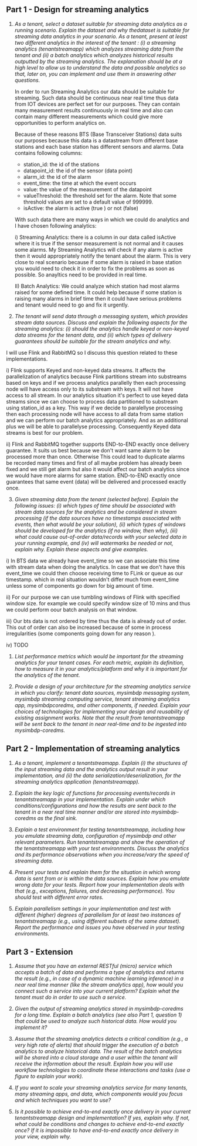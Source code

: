 

## Part 1 - Design for streaming analytics

1. *As a tenant, select a dataset suitable for streaming data analytics as a running scenario. Explain the dataset and why thedataset is suitable for streaming data analytics in your scenario. As a tenant, present at least two different analytics in the interest of the tenant    : (i) a streaming analytics (tenantstreamapp) which analyzes streaming data from the tenant and (ii) a batch analytics which analyzes historical results outputted by the streaming analytics. The explanation should be at a high level to allow us to understand the data and possible analytics so that, later on, you can implement and use them in answering other questions.* 
    

    In order to run Streaming Analytics our data should be suitable for streaming. Such data should be continuous near real time thus data from IOT devices are perfect  set for our purposes. They can contain many measurement results continuously in real time and also can contain many different measurements which could give more opportunities to perform analytics on.

    Because of these reasons BTS (Base Transceiver Stations) data suits our purposes because this data is a datastream from different base stations and each base station has different sensors and alarms. Data contains following columns:

    * station_id: the id of the stations
    * datapoint_id: the id of the sensor (data point)
    * alarm_id: the id of the alarm
    * event_time: the time at which the event occurs
    * value: the value of the measurement of the datapoint
    * valueThreshold: the threshold set for the alarm. Note that some threshold values are set to a default value of 999999.
    * isActive: the alarm is active (true ) or not (false)

    With such data there are many ways in which we could do analytics and I have chosen following analytics:

    i) Streaming Analytics:  there is a column in our data called isActive where it is true if the sensor measurement is not normal and it causes some alarms. My Streaming Analytics will check if any alarm is active then it would appropriately notify the tenant about the alarm. This is very close to real scenario because if some alarm is raised in base station you would need to check it in order to fix the problems as soon as possible. So anayltics need to be provided in real time. 

    II) Batch Analytics: We could analyze which station had most alarms raised for some defined time. It could help because if some station is raising many alarms in brief time then it could have serious problems and tenant would need to go and fix it urgently.




2. *The tenant will send data through a messaging system, which provides stream data sources. Discuss and explain the
following aspects for the streaming analytics: (i) should the analytics handle keyed or non-keyed data streams for the tenant data, and (ii) which types of delivery guarantees should be suitable for the stream analytics and why.* 

I will use Flink and RabbitMQ so I discuss this question related to these implementations.

i) Flink supports Keyed and non-keyed data streams. It affects the parallelization of analytics because Flink partitions stream into substreams based on keys and if we process analytics parallelly then each processing node will have access only to its substream with keys. It will not have access to all stream. In our analytics situation it's perfect to use keyed data streams since we can choose to process data partitioned to substream using station_id as a key. This way if we decide to paralellyse processing then each processing node will have access to all data from same station and we can perform our batch analytics appropriately. And as an additional plus we will be able to parallelyse processing. Consequently Keyed data streams is best for our problem.

ii) Flink and RabbitMQ together supports END-to-END  exactly once delivery guarantee. It suits us best because we don't want same alarm to be processed more than once. Otherwise  This could lead to duplicate alarms be recorded many times and first of all maybe problem has already been fixed and we still get alarm but also it would affect our batch analytics since we would have more alarms for same station. END-to-END exactly once guarantees that same event (data) will be delivered and processed exactly once.




3. *Given streaming data from the tenant (selected before). Explain the following issues: (i) which types of time should be
associated with stream data sources for the analytics and be considered in stream processing (if the data sources have no
timestamps associated with events, then what would be your solution), (ii) which types of windows should be developed for
the analytics (if no window, then why), (iii) what could cause out-of-order data/records with your selected data in your
running example, and (iv) will watermarks be needed or not, explain why. Explain these aspects and give examples.* 


i) In BTS data  we already have event_time  so we can associate this time with stream data when doing the analytics. In case that we don't have this event_time we could then choose receiving time to FLink or queue as our timestamp. which in real situation wouldn't differ much from event_time unless some of components go down for big amount of time.

ii)  For our purpose we can use tumbling windows of Flink with specified window size. for example we could specify window size of 10 mins and thus we could perform oour batch analysis on that window. 

iii) Our bts data is not ordered by time thus the data is already out of order. This out of order can also be increased because of some in process irregularities (some components going down for any reason ).

iv) TODO







1. *List performance metrics which would be important for the streaming analytics for your tenant cases. For each metric,
explain its definition, how to measure it in your analytics/platform and why it is important for the analytics of the tenant.*
 
   

5. *Provide a design of your architecture for the streaming analytics service in which you clarify: tenant data sources,
mysimbdp messaging system, mysimbdp streaming computing service, tenant streaming analytics app, mysimbdpcoredms, and other components, if needed. Explain your choices of technologies for implementing your design and
reusability of existing assignment works. Note that the result from tenantstreamapp will be sent back to the tenant in near
real-time and to be ingested into mysimbdp-coredms.* 


## Part 2 - Implementation of streaming analytics   
1. *As a tenant, implement a tenantstreamapp. Explain (i) the structures of the input streaming data and the analytics output
result in your implementation, and (ii) the data serialization/deserialization, for the streaming analytics application
(tenantstreamapp).*


2. *Explain the key logic of functions for processing events/records in tenantstreamapp in your implementation. Explain under
which conditions/configurations and how the results are sent back to the tenant in a near real time manner and/or are stored
into mysimbdp-coredms as the final sink.* 

3. *Explain a test environment for testing tenantstreamapp, including how you emulate streaming data, configuration of
mysimbdp and other relevant parameters. Run tenantstreamapp and show the operation of the tenantstreamapp with
your test environments. Discuss the analytics and its performance observations when you increase/vary the speed of
streaming data.*


4. *Present your tests and explain them for the situation in which wrong data is sent from or is within the data sources. Explain
how you emulate wrong data for your tests. Report how your implementation deals with that (e.g., exceptions, failures, and
decreasing performance). You should test with different error rates.* 

5. *Explain parallelism settings in your implementation and test with different (higher) degrees of parallelism for at least two
instances of tenantstreamapp (e.g., using different subsets of the same dataset). Report the performance and issues you
have observed in your testing environments.*


## Part 3 - Extension


1. *Assume that you have an external RESTful (micro) service which accepts a batch of data and performs a type of analytics
and returns the result (e.g., in case of a dynamic machine learning inference) in a near real time manner (like the stream
analytics app), how would you connect such a service into your current platform? Explain what the tenant must do in order to
use such a service.*



1. *Given the output of streaming analytics stored in mysimbdp-coredms for a long time. Explain a batch analytics (see also
Part 1, question 1) that could be used to analyze such historical data. How would you implement it?*




1. *Assume that the streaming analytics detects a critical condition (e.g., a very high rate of alerts) that should trigger the
execution of a batch analytics to analyze historical data. The result of the batch analytics will be shared into a cloud storage
and a user within the tenant will receive the information about the result. Explain how you will use workflow technologies to
coordinate these interactions and tasks (use a figure to explain your work).*




1. *If you want to scale your streaming analytics service for many tenants, many streaming apps, and data, which components
would you focus and which techniques you want to use?*


5. *Is it possible to achieve end-to-end exactly once delivery in your current tenantstreamapp design and implementation? If
yes, explain why. If not, what could be conditions and changes to achieve end-to-end exactly once? If it is impossible to have
end-to-end exactly once delivery in your view, explain why.*


